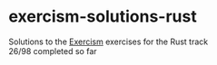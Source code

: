 # exercism-solutions-rust
Solutions to the [Exercism](https://exercism.org/tracks/rust) exercises for the Rust track\
26/98 completed so far
